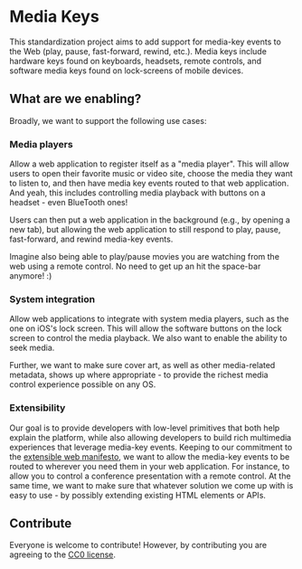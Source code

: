 # Media Keys
This standardization project aims to add support for media-key events to the Web (play, pause, fast-forward, rewind, etc.). Media keys include hardware keys found on keyboards, headsets, remote controls, and software media keys found on lock-screens of mobile devices.

## What are we enabling?

Broadly, we want to support the following use cases:

### Media players
Allow a web application to register itself as a "media player". This will allow users to open their favorite music or video site, choose the media they want to listen to, and then have media key events routed to that web application. And yeah, this includes controlling media playback with buttons on a headset - even BlueTooth ones!

Users can then put a web application in the background (e.g., by opening a new tab), but allowing the web application to still respond to play, pause, fast-forward, and rewind media-key events.

Imagine also being able to play/pause movies you are watching from the web using a remote control. No need to get up an hit the space-bar anymore! :)

### System integration
Allow web applications to integrate with system media players, such as the one on iOS's lock screen. This will allow the software buttons on the lock screen to control the media playback. We also want to enable the ability to seek media.

Further, we want to make sure cover art, as well as other media-related metadata, shows up where appropriate - to provide the richest media control experience possible on any OS.

### Extensibility
Our goal is to provide developers with low-level primitives that both help explain the platform, while also allowing developers to build rich multimedia experiences that leverage media-key events. Keeping to our commitment to the [extensible web manifesto](https://extensiblewebmanifesto.org/), we want to allow the media-key events to be routed to wherever you need them in your web application. For instance, to allow you to control a conference presentation with a remote control. At the same time, we want to make sure that whatever solution we come up with is easy to use - by possibly extending existing HTML elements or APIs.

## Contribute
Everyone is welcome to contribute! However, by contributing you are agreeing to the [CC0 license](LICENCSE).
